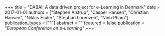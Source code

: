 +++
title = "DABAI: A data driven project for e-Learning in Denmark"
date = 2017-01-01
authors = ["Stephen Alstrup", "Casper Hansen", "Christian Hansen", "Niklas Hjuler", "Stephan Lorenzen", "Ninh Pham"]
publication_types = ["1"]
abstract = ""
featured = false
publication = "*European Conference on e-Learning*"
+++

